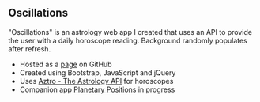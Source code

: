 ## Oscillations

"Oscillations" is an astrology web app I created that uses an API to provide the user with a daily horoscope reading. Background randomly populates after refresh.

- Hosted as a [page](https://averyramirez.github.io/astrologyApp/) on GitHub
- Created using Bootstrap, JavaScript and jQuery
- Uses [Aztro - The Astrology API](https://github.com/sameerkumar18/aztro/) for horoscopes
- Companion app [Planetary Positions](https://averyramirez.github.io/planetaryPositions/) in progress
